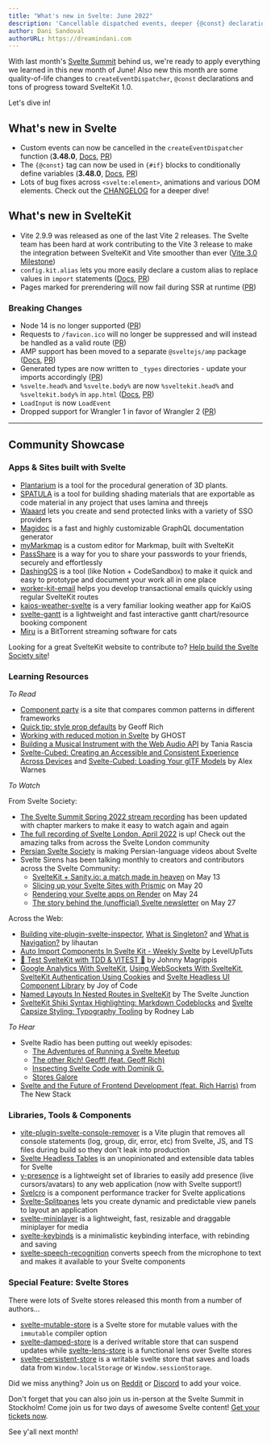 ```yaml
---
title: "What's new in Svelte: June 2022"
description: 'Cancellable dispatched events, deeper {@const} declarations and more!'
author: Dani Sandoval
authorURL: https://dreamindani.com
---
```


With last month's [Svelte Summit](https://www.youtube.com/watch?v=qqj2cBockqE) behind us, we're ready to apply everything we learned in this new month of June! Also new this month are some quality-of-life changes to `createEventDispatcher`, `@const` declarations and tons of progress toward SvelteKit 1.0.

Let's dive in!

## What's new in Svelte

- Custom events can now be cancelled in the `createEventDispatcher` function (**3.48.0**, [Docs](https://svelte.dev/docs#run-time-svelte-createeventdispatcher), [PR](https://github.com/sveltejs/svelte/pull/7064))
- The `{@const}` tag can now be used in `{#if}` blocks to conditionally define variables (**3.48.0**, [Docs](https://svelte.dev/docs#template-syntax-const), [PR](https://github.com/sveltejs/svelte/pull/7451))
- Lots of bug fixes across `<svelte:element>`, animations and various DOM elements. Check out the [CHANGELOG](https://github.com/sveltejs/svelte/blob/master/CHANGELOG.md#3480) for a deeper dive!

## What's new in SvelteKit

- Vite 2.9.9 was released as one of the last Vite 2 releases. The Svelte team has been hard at work contributing to the Vite 3 release to make the integration between SvelteKit and Vite smoother than ever ([Vite 3.0 Milestone](https://github.com/vitejs/vite/milestone/5))
- `config.kit.alias` lets you more easily declare a custom alias to replace values in `import` statements ([Docs](https://svelte.dev/docs/kit/configuration#alias), [PR](https://github.com/sveltejs/kit/pull/4964))
- Pages marked for prerendering will now fail during SSR at runtime ([PR](https://github.com/sveltejs/kit/pull/4812))

### Breaking Changes

- Node 14 is no longer supported ([PR](https://github.com/sveltejs/kit/pull/4922))
- Requests to `/favicon.ico` will no longer be suppressed and will instead be handled as a valid route ([PR](https://github.com/sveltejs/kit/pull/5046))
- AMP support has been moved to a separate `@sveltejs/amp` package ([Docs](https://svelte.dev/docs/kit/seo#manual-setup-amp), [PR](https://github.com/sveltejs/kit/pull/4710))
- Generated types are now written to `_types` directories - update your imports accordingly ([PR](https://github.com/sveltejs/kit/pull/4705))
- `%svelte.head%` and `%svelte.body%` are now `%sveltekit.head%` and `%sveltekit.body%` in `app.html` ([Docs](https://svelte.dev/docs/kit/migrating#project-files-src-template-html), [PR](https://github.com/sveltejs/kit/pull/5016/))
- `LoadInput` is now `LoadEvent`
- Dropped support for Wrangler 1 in favor of Wrangler 2 ([PR](https://github.com/sveltejs/kit/pull/4887))

---

## Community Showcase

### Apps & Sites built with Svelte

- [Plantarium](https://github.com/jim-fx/plantarium) is a tool for the procedural generation of 3D plants.
- [SPATULA](https://github.com/AlexWarnes/lamina-spatula) is a tool for building shading materials that are exportable as code material in any project that uses lamina and threejs
- [Waaard](https://waaard.com/) lets you create and send protected links with a variety of SSO providers
- [Magidoc](https://github.com/magidoc-org/magidoc) is a fast and highly customizable GraphQL documentation generator
- [myMarkmap](https://github.com/eyssette/myMarkmap) is a custom editor for Markmap, built with SvelteKit
- [PassShare](https://passshare.mynt.pw/) is a way for you to share your passwords to your friends, securely and effortlessly
- [DashingOS](https://beta.dashingos.com/) is a tool (like Notion + CodeSandbox) to make it quick and easy to prototype and document your work all in one place
- [worker-kit-email](https://github.com/miunau/worker-kit-email) helps you develop transactional emails quickly using regular SvelteKit routes
- [kaios-weather-svelte](https://github.com/cyan-2048/kaios-weather-svelte) is a very familiar looking weather app for KaiOS
- [svelte-gantt](https://github.com/ANovokmet/svelte-gantt) is a lightweight and fast interactive gantt chart/resource booking component
- [Miru](https://github.com/ThaUnknown/miru) is a BitTorrent streaming software for cats

Looking for a great SvelteKit website to contribute to? [Help build the Svelte Society site](https://github.com/svelte-society/sveltesociety.dev/issues)!

### Learning Resources

_To Read_

- [Component party](https://component-party.dev/) is a site that compares common patterns in different frameworks
- [Quick tip: style prop defaults](https://geoffrich.net/posts/style-prop-defaults/) by Geoff Rich
- [Working with reduced motion in Svelte](https://ghostdev.xyz/posts/working-with-reduced-motion-in-svelte) by GHOST
- [Building a Musical Instrument with the Web Audio API](https://www.taniarascia.com/musical-instrument-web-audio-api/) by Tania Rascia
- [Svelte-Cubed: Creating an Accessible and Consistent Experience Across Devices](https://dev.to/alexwarnes/svelte-cubed-creating-an-accessible-and-consistent-experience-across-devices-42ae) and [Svelte-Cubed: Loading Your glTF Models](https://dev.to/alexwarnes/svelte-cubed-loading-your-gltf-models-14lf) by Alex Warnes

_To Watch_

From Svelte Society:

- [The Svelte Summit Spring 2022 stream recording](https://www.youtube.com/watch?v=qqj2cBockqE) has been updated with chapter markers to make it easy to watch again and again
- [The full recording of Svelte London, April 2022](https://www.youtube.com/watch?v=zIxzJzTnoxA) is up! Check out the amazing talks from across the Svelte London community
- [Persian Svelte Society](https://www.youtube.com/channel/UCfWH9lCsXN3j8oXq8dru82Q) is making Persian-language videos about Svelte
- Svelte Sirens has been talking monthly to creators and contributors across the Svelte Community:
  - [SvelteKit + Sanity.io: a match made in heaven](https://www.youtube.com/watch?v=j0_1hfiEVWA&list=PL8bMgX1kyZThkJ_Rk6AAFI4eY24g5XKwK&index=5) on May 13
  - [Slicing up your Svelte Sites with Prismic](https://www.youtube.com/watch?v=FUbHwwMALkk) on May 20
  - [Rendering your Svelte apps on Render](https://www.youtube.com/watch?v=SnV_hMLVyqs) on May 24
  - [The story behind the (unofficial) Svelte newsletter](https://www.youtube.com/watch?v=aK0xXm3hPxk&list=PL8bMgX1kyZThkJ_Rk6AAFI4eY24g5XKwK&index=7) on May 27

Across the Web:

- [Building vite-plugin-svelte-inspector](https://www.youtube.com/watch?v=udYB24IMtsY), [What is Singleton?](https://www.youtube.com/watch?v=xhi0m1QZue0) and [What is Navigation?](https://www.youtube.com/watch?v=Ym-OnGUps2c) by lihautan
- [Auto Import Components In Svelte Kit - Weekly Svelte](https://www.youtube.com/watch?v=JXvKBtTPr64) by LevelUpTuts
- [🧪 Test SvelteKit with TDD & VITEST 🧪](https://www.youtube.com/watch?v=5bQD3dCoyHA) by Johnny Magrippis
- [Google Analytics With SvelteKit](https://www.youtube.com/watch?v=l-x6H0fnqqQ), [Using WebSockets With SvelteKit](https://www.youtube.com/watch?v=mAcKzdW5fR8), [SvelteKit Authentication Using Cookies](https://www.youtube.com/watch?v=T935Ya4W5X0) and [Svelte Headless UI Component Library](https://www.reddit.com/r/sveltejs/comments/ueu849/svelte_headless_ui_component_library/) by Joy of Code
- [Named Layouts In Nested Routes in SvelteKit](https://www.youtube.com/watch?v=hKg_V3jouLk) by The Svelte Junction
- [SvelteKit Shiki Syntax Highlighting: Markdown Codeblocks](https://rodneylab.com/sveltekit-shiki-syntax-highlighting/) and [Svelte Capsize Styling: Typography Tooling](https://rodneylab.com/svelte-capsize-styling/) by Rodney Lab

_To Hear_

- Svelte Radio has been putting out weekly episodes:
  - [The Adventures of Running a Svelte Meetup](https://www.svelteradio.com/episodes/the-adventures-of-running-a-svelte-meetup)
  - [The other Rich! Geoff! (feat. Geoff Rich)](https://www.svelteradio.com/episodes/the-other-rich-geoff)
  - [Inspecting Svelte Code with Dominik G.](https://www.svelteradio.com/episodes/inspecting-svelte-code-with-dominik-g)
  - [Stores Galore](https://www.svelteradio.com/episodes/stores-galore)
- [Svelte and the Future of Frontend Development (feat. Rich Harris)](https://thenewstack.io/svelte-and-the-future-of-front-end-development/) from The New Stack

### Libraries, Tools & Components

- [vite-plugin-svelte-console-remover](https://github.com/jhubbardsf/vite-plugin-svelte-console-remover) is a Vite plugin that removes all console statements (log, group, dir, error, etc) from Svelte, JS, and TS files during build so they don't leak into production
- [Svelte Headless Tables](https://github.com/bryanmylee/svelte-headless-table) is an unopinionated and extensible data tables for Svelte
- [y-presence](https://github.com/nimeshnayaju/y-presence) is a lightweight set of libraries to easily add presence (live cursors/avatars) to any web application (now with Svelte support!)
- [Svelcro](https://github.com/oslabs-beta/Svelcro) is a component performance tracker for Svelte applications
- [Svelte-Splitpanes](https://github.com/orefalo/svelte-splitpanes) lets you create dynamic and predictable view panels to layout an application
- [svelte-miniplayer](https://github.com/ThaUnknown/svelte-miniplayer) is a lightweight, fast, resizable and draggable miniplayer for media
- [svelte-keybinds](https://github.com/ThaUnknown/svelte-keybinds) is a minimalistic keybinding interface, with rebinding and saving
- [svelte-speech-recognition](https://github.com/jhubbardsf/svelte-speech-recognition) converts speech from the microphone to text and makes it available to your Svelte components

### Special Feature: Svelte Stores

There were lots of Svelte stores released this month from a number of authors...

- [svelte-mutable-store](https://github.com/feltcoop/svelte-mutable-store) is a Svelte store for mutable values with the `immutable` compiler option
- [svelte-damped-store](https://github.com/aredridel/svelte-damped-store) is a derived writable store that can suspend updates while [svelte-lens-store](https://github.com/aredridel/svelte-lens-store) is a functional lens over Svelte stores
- [svelte-persistent-store](https://github.com/furudean/svelte-persistent-store) is a writable svelte store that saves and loads data from `Window.localStorage` or `Window.sessionStorage`.

Did we miss anything? Join us on [Reddit](https://www.reddit.com/r/sveltejs/) or [Discord](https://discord.com/invite/yy75DKs) to add your voice.

Don't forget that you can also join us in-person at the Svelte Summit in Stockholm! Come join us for two days of awesome Svelte content! [Get your tickets now](https://ti.to/svelte/svelte-summit-fall-edition).

See y'all next month!
